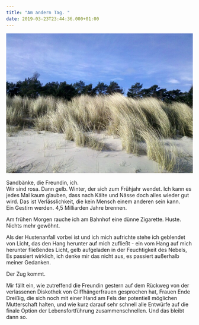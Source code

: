 ```yaml
---
title: "Am andern Tag. "
date: 2019-03-23T23:44:36.000+01:00
---
```

![](/uploads/img_20150313_112210.jpg)

Sandbänke, die Freundin, ich.\
Wir sind rosa. Dann gelb. Winter, der sich zum Frühjahr wendet. Ich kann es jedes Mal kaum glauben, dass nach Kälte und Nässe doch alles wieder gut wird. Das ist Verlässlichkeit, die kein Mensch einem anderen sein kann.\
Ein Gestirn werden. 4,5 Milliarden Jahre brennen.

Am frühen Morgen rauche ich am Bahnhof eine dünne Zigarette. Huste. Nichts mehr gewöhnt.

Als der Hustenanfall vorbei ist und ich mich aufrichte stehe ich geblendet von Licht, das den Hang herunter auf mich zufließt - ein vom Hang auf mich herunter fließendes Licht, gelb aufgeladen in der Feuchtigkeit des Nebels, Es passiert wirklich, ich denke mir das nicht aus, es passiert außerhalb meiner Gedanken.

Der Zug kommt.

Mir fällt ein, wie zutreffend die Freundin gestern auf dem Rückweg von der verlassenen Diskothek von Cliffhängerfrauen gesprochen hat, Frauen Ende Dreißig, die sich noch mit einer Hand am Fels der potentiell möglichen Mutterschaft halten, und wie kurz darauf sehr schnell alle Entwürfe auf die finale Option der Lebensfortführung zusammenschnellen. Und das bleibt dann so.